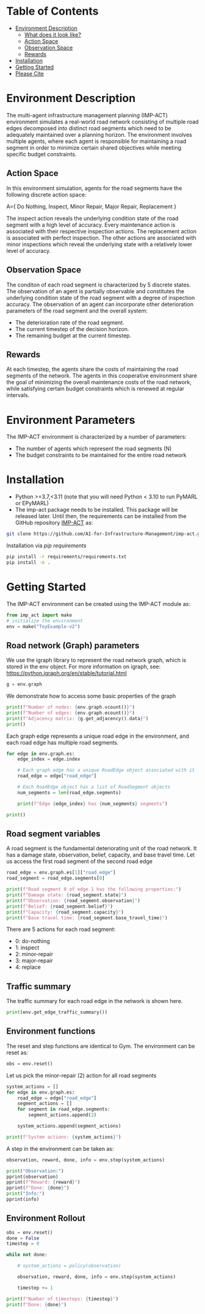 <h1>Table of Contents</h1>

- [Environment Description](#environment-description)
  - [What does it look like?](#what-does-it-look-like)
  - [Action Space](#action-space)
  - [Observation Space](#observation-space)
  - [Rewards](#rewards)
- [Installation](#installation)
- [Getting Started](#getting-started)
- [Please Cite](#please-cite)

# Environment Description

The multi-agent infrastructure management planning (IMP-ACT) environment simulates a real-world road network consisting of multiple road edges decomposed into distinct road segments which need to be adequately maintained over a planning horizon. The environment involves multiple agents, where each agent is responsible for maintaining a road segment in order to minimize certain shared objectives while meeting specific budget constraints. 

## Action Space
In this environment simulation, agents for the road segments have the following discrete action space:

A={ Do Nothing, Inspect, Minor Repair, Major Repair, Replacement }

The inspect action reveals the underlying condition state of the road segment with a high level of accuracy. Every maintenance action is associated with their respective inspection actions. The replacement action is associated with perfect inspection. The other actions are associated with minor inspections which reveal the underlying state with a relatively lower level of accuracy.

## Observation Space
The conditon of each road segment is characterized by 5 discrete states. The observation of an agent is partially observable and constitutes the underlying condition state of the road segment with a degree of inspection accuracy. The observation of an agent can incorporate other deterioration parameters of the road segment and the overall system:
- The deterioration rate of the road segment.
- The current timestep of the decision horizon.
- The remaining budget at the current timestep.

## Rewards
At each timestep, the agents share the costs of maintaining the road segments of the network. The agents in this cooperative environment share the goal of minimizing the overall maintenance costs of the road network, while satisfying certain budget constraints which is renewed at regular intervals. 

# Environment Parameters
The IMP-ACT environment is characterized by a number of parameters:
- The number of agents which represent the road segments (N)
- The budget constraints to be maintained for the entire road network

# Installation
* Python >=3.7,<3.11 (note that you will need Python < 3.10 to run PyMARL or EPyMARL)
* The imp-act package needs to be installed. This package will be released later. Until then, the requirements can be installed from the GitHub repository [IMP-ACT](https://github.com/AI-for-Infrastructure-Management/imp-act) as:
```bash
git clone https://github.com/AI-for-Infrastructure-Management/imp-act.git
```
Installation via *pip requirements*
```bash
pip install -r requirements/requirements.txt
pip install -e .
```

# Getting Started
The IMP-ACT environment can be created using the IMP-ACT module as:
```python
from imp_act import make
# initialize the environment
env = make("ToyExample-v2")
```
## Road network (Graph) parameters
We use the igraph library to represent the road network graph, which is stored in the env object. For more information on igraph, see: https://python.igraph.org/en/stable/tutorial.html
```python
g = env.graph
```
We demonstrate how to access some basic properties of the graph
```python
print(f"Number of nodes: {env.graph.vcount()}")
print(f"Number of edges: {env.graph.ecount()}")
print(f"Adjacency matrix: {g.get_adjacency().data}")
print()
```
Each graph edge represents a unique road edge in the environment, and each road edge has multiple road segments.
```python
for edge in env.graph.es:
    edge_index = edge.index

    # Each graph edge has a unique RoadEdge object associated with it
    road_edge = edge["road_edge"]

    # Each RoadEdge object has a list of RoadSegment objects
    num_segments = len(road_edge.segments)

    print(f"Edge {edge_index} has {num_segments} segments")

print()
```
## Road segment variables
A road segment is the fundamental deteriorating unit of the road network. It has a damage state, observation, belief, capacity, and base travel time. Let us access the first road segment of the second road edge
```python
road_edge = env.graph.es[1]["road_edge"]
road_segment = road_edge.segments[0]

print(f"Road segment 0 of edge 1 has the following properties:")
print(f"Damage state: {road_segment.state}")
print(f"Observation: {road_segment.observation}")
print(f"Belief: {road_segment.belief}")
print(f"Capacity: {road_segment.capacity}")
print(f"Base travel time: {road_segment.base_travel_time}")
```
There are 5 actions for each road segment: 
- 0: do-nothing
- 1: inspect
- 2: minor-repair
- 3: major-repair 
- 4: replace
  
## Traffic summary
The traffic summary for each road edge in the network is shown here.
```python
print(env.get_edge_traffic_summary())
```
## Environment functions
The reset and step functions are identical to Gym. The environment can be reset as:
```python
obs = env.reset()
```
Let us pick the minor-repair (2) action for all road segments
```python
system_actions = []
for edge in env.graph.es:
    road_edge = edge["road_edge"]
    segment_actions = []
    for segment in road_edge.segments:
        segment_actions.append(2)

    system_actions.append(segment_actions)

print(f"System actions: {system_actions}")
```
A step in the environment can be taken as:
```python
observation, reward, done, info = env.step(system_actions)

print("Observation:")
pprint(observation)
pprint(f"Reward: {reward}")
pprint(f"Done: {done}")
print("Info:")
pprint(info)
```
## Environment Rollout
```python
obs = env.reset()
done = False
timestep = 0

while not done:

    # system_actions = policy(observation)

    observation, reward, done, info = env.step(system_actions)

    timestep += 1

print(f"Number of timesteps: {timestep}")
print(f"Done: {done}")
```

